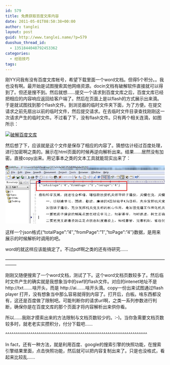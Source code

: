 ```yaml
---
id: 579
title: 免费获取百度文库内容
date: 2011-05-01T08:50:38+00:00
author: tanglei
layout: post
guid: http://www.tanglei.name/?p=579
duoshuo_thread_id:
  - 1351844048792453362
categories:
  - 经验技巧
tags:
---
```

刚YY问我有没有百度文库帐号，希望下载里面一个word文档。但得5个积分。。我也没有啊。最开始是试图搜索其他网络资源。docin文档有破解软件直接就可以得到了。但还是搜不到。然后就想……提交一个请求到百度文库之后，百度文库已经把相应的内容响应返回给客户端了。然后在页面上是以flash的方式展示出来滴。于是就试图找到那个flash文件。到浏览器的临时文件夹下面，为了方便。在提交请求之前先扇出以前的临时文件，然后提交请求。在去临时文件目录查找刚刚这一次请求产生的临时文件。不过看了下，没有flash文件。只有两个相关连滴，如图所示：

[<img class="size-medium wp-image-580" title="wk" src="/wp-content/uploads/2011/05/wk-300x80.jpg" alt="破解百度文库"  />](/wp-content/uploads/2011/05/wk.jpg)

然后想了下，应该就是这个文件是保存了相应的内容了。猜想估计经过百度处理，进行加密啊之类的。展示在html页面的时候再逆向解析出来。结果……居然没有加密。直接copy出来。用记事本之类的文本工具就能现实出来了：

[<img class="size-medium wp-image-581" title="baid" src="/wp-content/uploads/2011/05/baid.jpg" alt="免费获取百度文库"  />](/wp-content/uploads/2011/05/baid.jpg)

这样一个json格式{&#8220;totalPage&#8221;:&#8221;4&#8243;,&#8221;fromPage&#8221;:&#8221;1&#8243;,&#8221;toPage&#8221;:&#8221;4&#8243;}数据，是用来展示的时候解析时调用的吧。

word的就这样应该能搞定了。不过pdf啊之类的还有待研究……

&#8212;&#8212;&#8212;&#8212;&#8212;&#8212;&#8212;&#8212;&#8212;&#8212;&#8212;&#8212;&#8212;&#8212;&#8212;&#8212;&#8212;&#8212;&#8212;&#8212;&#8212;&#8212;&#8212;&#8212;&#8212;&#8212;&#8212;&#8212;&#8212;&#8212;&#8212;&#8212;&#8212;&#8212;&#8212;&#8212;&#8212;&#8212;&#8211;

刚刚又随便搜索了一个word文档，测试了下。这个word文档页数较多了。然后临时文件产生的确实就是我想象当中的swf的flash文件。对应的intenet地址不是http://txt.……啥开头，而是 http://ai.……啥开头滴。copy一份出来试图通过flash player 打开，没有想象当中那么容易就得到内容了。打开后，白板。啥东西都没有，这还是百度做了限制吧。可能判断你的请求url啊，之类一系列参数进行判断，确保你是在百度文库的那个页面才将内容解析出来供你看。

所以……我刚才摸索出来的方法限制与文档页数较少的。:-)。当你急需要文档页数较多时，就老老实实攒积分，付分下载吧……

^^^^^^^^^^^^^^^^^^^^^^^^^^^^^^^^^^^^^^^^^^^^^^^^^^^^^^^^^^^^^^^^^^^^

In fact，还有一种方法，就是利用百度、google的搜索引擎的快照功能，在搜索引擎结果里面，点击快照功能，然后就可以把内容复制出来了。只是也没格式，看起来比较乱……
